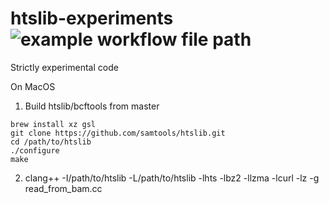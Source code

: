 # htslib-experiments ![example workflow file path](https://github.com/actions/hello-world/workflows/.github/workflows/main.yml/badge.svg)
Strictly experimental code

On MacOS

1. Build htslib/bcftools from master
```
brew install xz gsl
git clone https://github.com/samtools/htslib.git
cd /path/to/htslib
./configure
make
```

2. clang++ -I/path/to/htslib -L/path/to/htslib -lhts -lbz2 -llzma -lcurl -lz -g read_from_bam.cc


